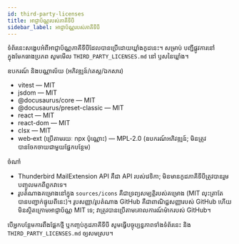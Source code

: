 ```yaml
---
id: third-party-licenses
title: អាជ្ញាប័ណ្ណរបស់ភាគីទីបី
sidebar_label: អាជ្ញាប័ណ្ណរបស់ភាគីទីបី
---
```


ទំព័រនេះសង្ខេបអំពីអាជ្ញាប័ណ្ណភាគីទីបីដែលបានប្រើដោយឃ្លាំងកូដនេះ។ សម្រាប់
បញ្ជីផ្លូវការនៅក្នុងមែកធាងប្រភព សូមមើល `THIRD_PARTY_LICENSES.md` នៅ
ឫសនៃឃ្លាំង។

ឧបករណ៍ និងបណ្ណាល័យ (អភិវឌ្ឍន៍/តេស្ត/ឯកសារ)

- vitest — MIT
- jsdom — MIT
- @docusaurus/core — MIT
- @docusaurus/preset-classic — MIT
- react — MIT
- react-dom — MIT
- clsx — MIT
- web‑ext (ប្រើតាមរយៈ npx ប៉ុណ្ណោះ) — MPL‑2.0 (ឧបករណ៍អភិវឌ្ឍន៍; មិនត្រូវបានចែកចាយជាមួយផ្នែកបន្ថែម)

ចំណាំ

- Thunderbird MailExtension API គឺជា API របស់វេទិកា; មិនមានកូដភាគីទីបីត្រូវបានរួមបញ្ចូលមកពីពួកវាទេ។
- រូបតំណាងគម្រោងនៅក្នុង `sources/icons` គឺជាទ្រព្យសម្បត្តិរបស់គម្រោង (MIT លុះត្រាតែបានបញ្ជាក់ផ្ទុយពីនេះ)។ រូបសញ្ញា/រូបតំណាង GitHub គឺជាពាណិជ្ជសញ្ញារបស់ GitHub ហើយមិនស្ថិតក្រោមអាជ្ញាប័ណ្ណ MIT ទេ; វាត្រូវបានប្រើតាមគោលការណ៍ម៉ាករបស់ GitHub។

បើអ្នកបន្ថែមការពឹងផ្អែកថ្មី ឬកញ្ចប់កូដភាគីទីបី សូមធ្វើបច្ចុប្បន្នភាពទាំងទំព័រនេះ
និង `THIRD_PARTY_LICENSES.md` ឲ្យសមស្រប។
